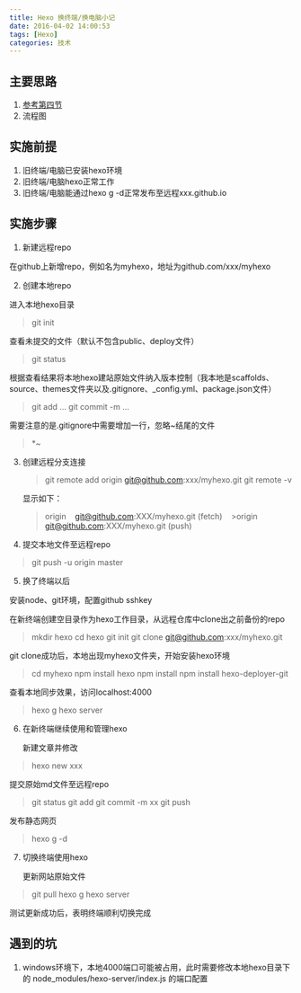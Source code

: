 ```yaml
---
title: Hexo 换终端/换电脑小记
date: 2016-04-02 14:00:53
tags: [Hexo]
categories: 技术
---
```

## 主要思路
1. [参考第四节](http://crazymilk.github.io/2015/12/28/GitHub-Pages-Hexo%E6%90%AD%E5%BB%BA%E5%8D%9A%E5%AE%A2/#more)
2. 流程图

## 实施前提

1. 旧终端/电脑已安装hexo环境
2. 旧终端/电脑hexo正常工作
3. 旧终端/电脑能通过hexo g -d正常发布至远程xxx.github.io

## 实施步骤

1. 新建远程repo

 在github上新增repo，例如名为myhexo，地址为github.com/xxx/myhexo

2. 创建本地repo
 
 进入本地hexo目录

   > git init

 查看未提交的文件（默认不包含public、deploy文件）

   >git status

  根据查看结果将本地hexo建站原始文件纳入版本控制（我本地是scaffolds、source、themes文件夹以及.gitignore、_config.yml、package.json文件）

   >git add ...
   >git commit -m ...
  
  需要注意的是.gitignore中需要增加一行，忽略~结尾的文件
   
  > *~
 
3. 创建远程分支连接

   >git remote add origin git@github.com:xxx/myhexo.git
   >git remote -v 
   
   显示如下：
   >origin    git@github.com:XXX/myhexo.git (fetch)
   >origin    git@github.com:XXX/myhexo.git (push)
   
4. 提交本地文件至远程repo

  >git push -u origin master

5. 换了终端以后

  安装node、git环境，配置github sshkey
 
  在新终端创建空目录作为hexo工作目录，从远程仓库中clone出之前备份的repo
  
  > mkdir hexo
  > cd hexo
  > git init
  > git clone git@github.com:xxx/myhexo.git

  git clone成功后，本地出现myhexo文件夹，开始安装hexo环境
   
  > cd myhexo
  > npm install hexo
  > npm install
  > npm install hexo-deployer-git

  查看本地同步效果，访问localhost:4000
  
  > hexo g
  > hexo server

6. 在新终端继续使用和管理hexo
    
   新建文章并修改
  
 > hexo new xxx
   
   提交原始md文件至远程repo
 
 > git status
 > git add
 > git commit -m xx
 > git push
 
   发布静态网页
 
  > hexo g -d

7. 切换终端使用hexo

   更新网站原始文件

 > git pull
 > hexo g
 > hexo server

  测试更新成功后，表明终端顺利切换完成

  
## 遇到的坑
1. windows环境下，本地4000端口可能被占用，此时需要修改本地hexo目录下的
node_modules/hexo-server/index.js 的端口配置
